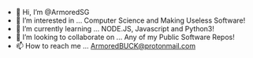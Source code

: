 - 👋 Hi, I’m @ArmoredSG
- 👀 I’m interested in ... Computer Science and Making Useless Software!
- 🌱 I’m currently learning ... NODE.JS, Javascript and Python3!
- 💞️ I’m looking to collaborate on ... Any of my Public Software Repos!
- 📫 How to reach me ... ArmoredBUCK@protonmail.com
